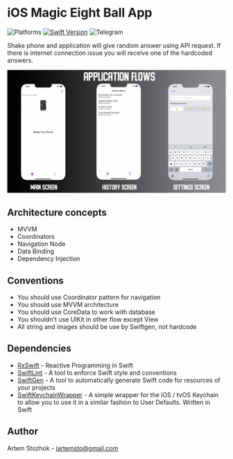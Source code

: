 # iOS Magic Eight Ball App


![Platforms](https://img.shields.io/badge/Platform-iOS-lightgrey.svg)
[![Swift Version](https://img.shields.io/badge/Swift-5-F16D39.svg?style=flat)](https://developer.apple.com/swift)
![Telegram](https://img.shields.io/badge/Telegram-@artemcore-blue.svg)

Shake phone and application will give random answer using API request. If there is internet connection issue you will receive one of the hardcoded answers.

![Image alt](https://github.com/Artemcor/8-Ball-Without-Actual-Ball/blob/b3c85675790ad048abde2d58cf814f0179b0acc9/Information%20picture%20for%20git%20hub.jpg)

## Architecture concepts

* MVVM
* Coordinators
* Navigation Node
* Data Binding
* Dependency Injection

## Conventions

- You should use Coordinator pattern for navigation 
- You should use MVVM architecture
- You should use CoreData to work with database
- You shouldn't use UIKit in other flow except View 
- All string and images should be use by Swiftgen, not hardcode

## Dependencies

- [RxSwift](https://github.com/ReactiveX/RxSwift) - Reactive Programming in Swift 
- [SwiftLint](https://github.com/realm/SwiftLint) - A tool to enforce Swift style and conventions
- [SwiftGen](https://github.com/SwiftGen/SwiftGen) - A tool to automatically generate Swift code for resources of your projects
- [SwiftKeychainWrapper](https://github.com/jrendel/SwiftKeychainWrapper) - A simple wrapper for the iOS / tvOS Keychain to allow you to use it in a similar fashion to User Defaults. Written in Swift

## Author

Artem Stozhok - iartemsto@gmail.com

